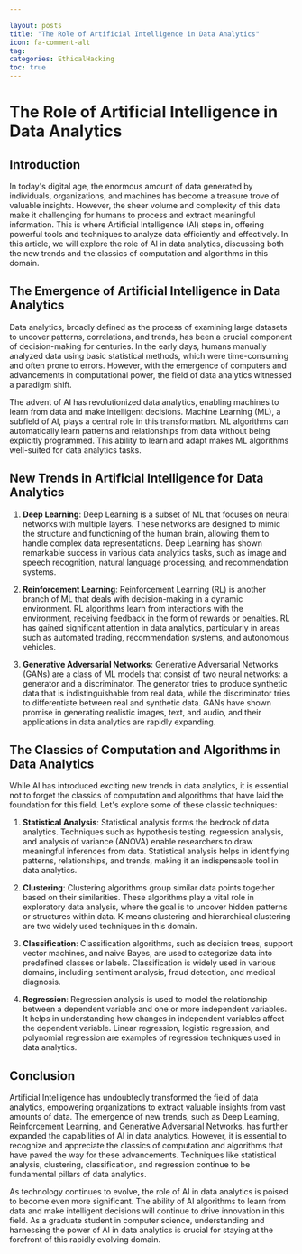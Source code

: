 ```yaml
---

layout: posts
title: "The Role of Artificial Intelligence in Data Analytics"
icon: fa-comment-alt
tag:      
categories: EthicalHacking
toc: true
---
```




# The Role of Artificial Intelligence in Data Analytics

## Introduction

In today's digital age, the enormous amount of data generated by individuals, organizations, and machines has become a treasure trove of valuable insights. However, the sheer volume and complexity of this data make it challenging for humans to process and extract meaningful information. This is where Artificial Intelligence (AI) steps in, offering powerful tools and techniques to analyze data efficiently and effectively. In this article, we will explore the role of AI in data analytics, discussing both the new trends and the classics of computation and algorithms in this domain.

## The Emergence of Artificial Intelligence in Data Analytics

Data analytics, broadly defined as the process of examining large datasets to uncover patterns, correlations, and trends, has been a crucial component of decision-making for centuries. In the early days, humans manually analyzed data using basic statistical methods, which were time-consuming and often prone to errors. However, with the emergence of computers and advancements in computational power, the field of data analytics witnessed a paradigm shift.

The advent of AI has revolutionized data analytics, enabling machines to learn from data and make intelligent decisions. Machine Learning (ML), a subfield of AI, plays a central role in this transformation. ML algorithms can automatically learn patterns and relationships from data without being explicitly programmed. This ability to learn and adapt makes ML algorithms well-suited for data analytics tasks.

## New Trends in Artificial Intelligence for Data Analytics

1. **Deep Learning**: Deep Learning is a subset of ML that focuses on neural networks with multiple layers. These networks are designed to mimic the structure and functioning of the human brain, allowing them to handle complex data representations. Deep Learning has shown remarkable success in various data analytics tasks, such as image and speech recognition, natural language processing, and recommendation systems.

2. **Reinforcement Learning**: Reinforcement Learning (RL) is another branch of ML that deals with decision-making in a dynamic environment. RL algorithms learn from interactions with the environment, receiving feedback in the form of rewards or penalties. RL has gained significant attention in data analytics, particularly in areas such as automated trading, recommendation systems, and autonomous vehicles.

3. **Generative Adversarial Networks**: Generative Adversarial Networks (GANs) are a class of ML models that consist of two neural networks: a generator and a discriminator. The generator tries to produce synthetic data that is indistinguishable from real data, while the discriminator tries to differentiate between real and synthetic data. GANs have shown promise in generating realistic images, text, and audio, and their applications in data analytics are rapidly expanding.

## The Classics of Computation and Algorithms in Data Analytics

While AI has introduced exciting new trends in data analytics, it is essential not to forget the classics of computation and algorithms that have laid the foundation for this field. Let's explore some of these classic techniques:

1. **Statistical Analysis**: Statistical analysis forms the bedrock of data analytics. Techniques such as hypothesis testing, regression analysis, and analysis of variance (ANOVA) enable researchers to draw meaningful inferences from data. Statistical analysis helps in identifying patterns, relationships, and trends, making it an indispensable tool in data analytics.

2. **Clustering**: Clustering algorithms group similar data points together based on their similarities. These algorithms play a vital role in exploratory data analysis, where the goal is to uncover hidden patterns or structures within data. K-means clustering and hierarchical clustering are two widely used techniques in this domain.

3. **Classification**: Classification algorithms, such as decision trees, support vector machines, and naive Bayes, are used to categorize data into predefined classes or labels. Classification is widely used in various domains, including sentiment analysis, fraud detection, and medical diagnosis.

4. **Regression**: Regression analysis is used to model the relationship between a dependent variable and one or more independent variables. It helps in understanding how changes in independent variables affect the dependent variable. Linear regression, logistic regression, and polynomial regression are examples of regression techniques used in data analytics.

## Conclusion

Artificial Intelligence has undoubtedly transformed the field of data analytics, empowering organizations to extract valuable insights from vast amounts of data. The emergence of new trends, such as Deep Learning, Reinforcement Learning, and Generative Adversarial Networks, has further expanded the capabilities of AI in data analytics. However, it is essential to recognize and appreciate the classics of computation and algorithms that have paved the way for these advancements. Techniques like statistical analysis, clustering, classification, and regression continue to be fundamental pillars of data analytics.

As technology continues to evolve, the role of AI in data analytics is poised to become even more significant. The ability of AI algorithms to learn from data and make intelligent decisions will continue to drive innovation in this field. As a graduate student in computer science, understanding and harnessing the power of AI in data analytics is crucial for staying at the forefront of this rapidly evolving domain.